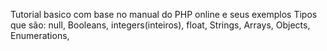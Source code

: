 Tutorial basico com base no manual do PHP online e seus exemplos
Tipos que são: null, Booleans, integers(inteiros), float, Strings, Arrays, Objects,
Enumerations, 